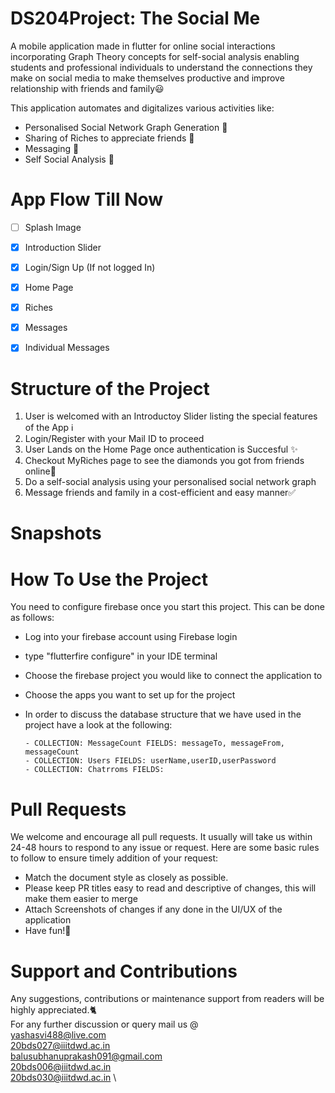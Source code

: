 # DS204Project: The Social Me
A mobile application made in flutter for online social interactions incorporating Graph Theory concepts for self-social analysis enabling students and professional individuals to understand the connections they make on social media to make themselves productive and improve relationship with friends and family😃

This application automates and digitalizes various activities like:
- Personalised Social Network Graph Generation 🌻
- Sharing of Riches to appreciate friends 🌹
- Messaging 🌼
- Self Social Analysis 🌷

# App Flow Till Now
- [ ] Splash Image 
- [X] Introduction Slider
- [X] Login/Sign Up (If not logged In)
- [X] Home Page
- [X] Riches
- [X] Messages
- [X] Individual Messages


# Structure of the Project
1. User is welcomed with an Introductoy Slider listing the special features of the App ℹ️
2. Login/Register with your Mail ID to proceed 
3. User Lands on the Home Page once authentication is Succesful ✨
4. Checkout MyRiches page to see the diamonds you got from friends online💎
5. Do a self-social analysis using your personalised social network graph 
6. Message friends and family in a cost-efficient and easy manner✅

# Snapshots
# How To Use the Project
You need to configure firebase once you start this project. This can be done as follows:
- Log into your firebase account using Firebase login
- type "flutterfire configure" in your IDE terminal
- Choose the firebase project you would like to connect the application to
- Choose the apps you want to set up for the project
- In order to discuss the database structure that we have used in the project have a look at the following:

      - COLLECTION: MessageCount FIELDS: messageTo, messageFrom, messageCount
      - COLLECTION: Users FIELDS: userName,userID,userPassword
      - COLLECTION: Chatrroms FIELDS:

# Pull Requests
We welcome and encourage all pull requests. It usually will take us within 24-48 hours to respond to any issue or request. Here are some basic rules to follow to ensure timely addition of your request:

   - Match the document style as closely as possible.
   - Please keep PR titles easy to read and descriptive of changes, this will make them easier to merge
   - Attach Screenshots of changes if any done in the UI/UX of the application
   - Have fun!🦄


# Support and Contributions
Any suggestions, contributions or maintenance support from readers will be highly appreciated.🐈
\
For any further discussion or query mail us @ \
yashasvi488@live.com \
20bds027@iiitdwd.ac.in \
balusubhanuprakash091@gmail.com \
20bds006@iiitdwd.ac.in \
20bds030@iiitdwd.ac.in \

